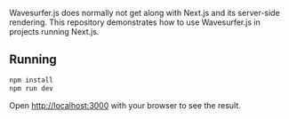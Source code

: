Wavesurfer.js does normally not get along with Next.js and its server-side rendering. This repository demonstrates how to use Wavesurfer.js in projects running Next.js.

## Running

```bash
npm install
npm run dev
```

Open [http://localhost:3000](http://localhost:3000) with your browser to see the result.

